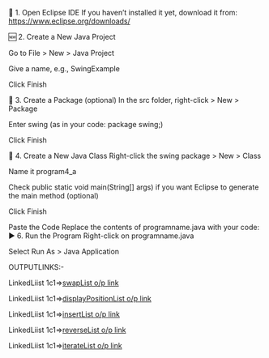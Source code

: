 🔧 1. Open Eclipse IDE If you haven’t installed it yet, download it from: https://www.eclipse.org/downloads/

🆕 2. Create a New Java Project

Go to File > New > Java Project

Give a name, e.g., SwingExample

Click Finish

📁 3. Create a Package (optional) In the src folder, right-click > New > Package

Enter swing (as in your code: package swing;)

Click Finish

📄 4. Create a New Java Class Right-click the swing package > New > Class

Name it program4_a

Check public static void main(String[] args) if you want Eclipse to generate the main method (optional)

Click Finish

Paste the Code Replace the contents of programname.java with your code:
▶️ 6. Run the Program Right-click on programname.java

Select Run As > Java Application

OUTPUTLINKS:-

LinkedLiist 1c1=>[swapList o/p link](https://github.com/ITpavitra/ADJ_Pavitra-/blob/main/LinkedListPrograms/Screenshot%202025-05-19%20223211.png)

LinkedLiist 1c1=>[displayPositionList o/p link](https://github.com/ITpavitra/ADJ_Pavitra-/blob/main/LinkedListPrograms/Screenshot%202025-05-19%20223157.png)

LinkedLiist 1c1=>[insertList o/p link](https://github.com/ITpavitra/ADJ_Pavitra-/blob/main/LinkedListPrograms/Screenshot%202025-05-19%20223145.png)

LinkedLiist 1c1=>[reverseList o/p link](https://github.com/ITpavitra/ADJ_Pavitra-/blob/main/LinkedListPrograms/Screenshot%202025-05-19%20223131.png)

LinkedLiist 1c1=>[iterateList o/p link](https://github.com/ITpavitra/ADJ_Pavitra-/blob/main/LinkedListPrograms/Screenshot%202025-05-19%20223112.png)
